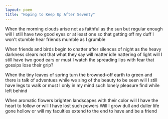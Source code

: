 ```yaml
---
layout: poem
title: "Hoping to Keep Up After Seventy"
---
```


When the morning clouds arise
not as faithful as the sun
but regular enough
will I still have two good eyes
or at least one
so that getting off my duff
I won't stumble
hear friends mumble
as I grumble

When friends and birds begin to chatter
after silences of night
as the heavy darkness clears
not that what they say will matter
idle nattering of light
will I still have two good ears
or must I watch the spreading lips
with fear that gossips
lose their grip?

When the tiny leaves of spring
turn the browned-off earth to green
and there is talk
of adventues while we sing
of the beauty to be seen
will I still have legs to walk
or must I only in my mind
such lonely pleasure find
while left behind

When aromatic flowers
brighten landscapes with their color
will I have the heart to follow
or will I have lost such powers
Will I grow dull and duller
life gone hollow
or will my faculties extend
to the end
to have and be a friend
